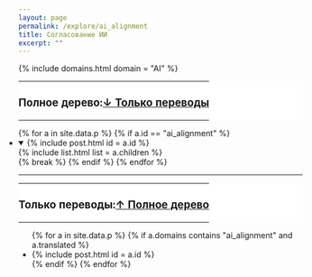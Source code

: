 ```yaml
---
layout: page
permalink: /explore/ai_alignment
title: Согласование ИИ
excerpt: ""
---
```

{% include domains.html domain = "AI" %}

<a name="Полное_дерево"></a>

<table style="border: none; margin: 8px 0 8px 0; background-color: white"><tr style="margin: 0; padding: 0">
  <td style="border: none; background-color: white; margin: 0; padding: 0">
    <h3>Полное дерево:</h3>
  </td>
  <td style="float: right; border: none; background-color: white; margin: 0; padding: 0; white-space: nowrap">
    <h3><a href="#Только_переводы">↓ Только переводы</a></h3>
  </td>
</tr></table>

<ul class="tree" style="margin-left: -1.5rem">
{% for a in site.data.p %}
  {% if a.id == "ai_alignment" %}
  <li><details open>
  <summary>{% include post.html id = a.id %}</summary>
  {% include list.html list = a.children %}
  </details></li>{% break %}
  {% endif %}
{% endfor %}
</ul>

---
<a name="Только_переводы"></a>

<table style="border: none; margin: 8px 0 8px 0; background-color: white"><tr style="margin: 0; padding: 0">
  <td style="border: none; background-color: white; margin: 0; padding: 0">
    <h3>Только переводы:</h3>
  </td>
  <td style="float: right; border: none; background-color: white; margin: 0; padding: 0; white-space: nowrap">
    <h3><a href="#Полное_дерево">↑ Полное дерево</a></h3>
  </td>
</tr></table>

<ul>
{% for a in site.data.p %}
{% if a.domains contains "ai_alignment" and a.translated %}
  <li>{% include post.html id = a.id %}</li>
{% endif %}
{% endfor %}
</ul>

<!--
---
**Не будет переводиться:**
<ul>
{% for a in site.data.p %}
{% if a.domains contains "ai_alignment" and a.deleted %}
  <li>{% include post.html id = a.id %}</li>
{% endif %}
{% endfor %}
</ul>
-->

